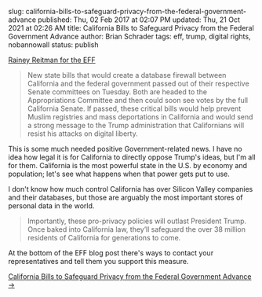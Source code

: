 slug: california-bills-to-safeguard-privacy-from-the-federal-government-advance
published: Thu, 02 Feb 2017 at 02:07 PM
updated: Thu, 21 Oct 2021 at 02:26 AM
title: California Bills to Safeguard Privacy from the Federal Government Advance
author: Brian Schrader
tags: eff, trump, digital rights, nobannowall
status: publish

[Rainey Reitman for the EFF][1]

> New state bills that would create a database firewall between California and the federal government passed out of their respective Senate committees on Tuesday. Both are headed to the Appropriations Committee and then could soon see votes by the full California Senate. If passed, these critical bills would help prevent Muslim registries and mass deportations in California and would send a strong message to the Trump administration that Californians will resist his attacks on digital liberty.

This is some much needed positive Government-related news. I have no idea how legal it is for California to directly oppose Trump's ideas, but I'm all for them. California is the most powerful state in the U.S. by economy and population; let's see what happens when that power gets put to use.

I don't know how much control California has over Silicon Valley companies and their databases, but those are arguably the most important stores of personal data in the world.

> Importantly, these pro-privacy policies will outlast President Trump. Once baked into California law, they’ll safeguard the over 38 million residents of California for generations to come.

At the bottom of the EFF blog post there's ways to contact your representatives and tell them you support this measure.

[California Bills to Safeguard Privacy from the Federal Government Advance &#8594;][1]

[1]: https://www.eff.org/deeplinks/2017/02/california-bills-safeguard-privacy-federal-government-pass-committee
